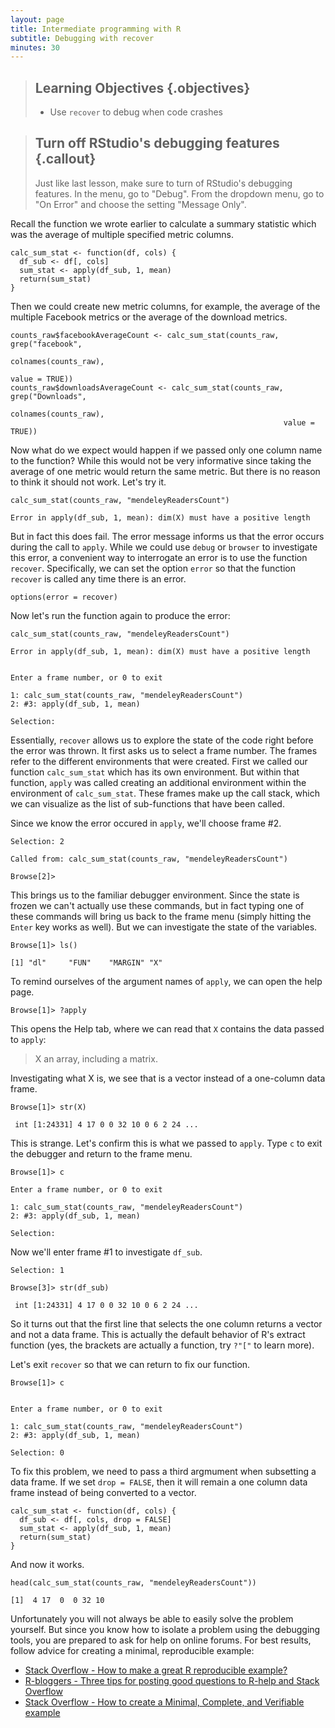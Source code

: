 ```yaml
---
layout: page
title: Intermediate programming with R
subtitle: Debugging with recover
minutes: 30
---
```




> ## Learning Objectives {.objectives}
> *  Use `recover` to debug when code crashes


> ## Turn off RStudio's debugging features {.callout}
>
> Just like last lesson, make sure to turn of RStudio's debugging features.
> In the menu, go to "Debug".
> From the dropdown menu, go to "On Error" and choose the setting "Message Only".




Recall the function we wrote earlier to calculate a summary statistic which was the average of multiple specified metric columns.


~~~{.r}
calc_sum_stat <- function(df, cols) {
  df_sub <- df[, cols]
  sum_stat <- apply(df_sub, 1, mean)
  return(sum_stat)
}
~~~

Then we could create new metric columns, for example, the average of the multiple Facebook metrics or the average of the download metrics.


~~~{.r}
counts_raw$facebookAverageCount <- calc_sum_stat(counts_raw, grep("facebook",
                                                                  colnames(counts_raw),
                                                                  value = TRUE))
counts_raw$downloadsAverageCount <- calc_sum_stat(counts_raw, grep("Downloads",
                                                             colnames(counts_raw),
                                                             value = TRUE))
~~~

Now what do we expect would happen if we passed only one column name to the function?
While this would not be very informative since taking the average of one metric would return the same metric.
But there is no reason to think it should not work.
Let's try it.


~~~{.r}
calc_sum_stat(counts_raw, "mendeleyReadersCount")
~~~



~~~{.output}
Error in apply(df_sub, 1, mean): dim(X) must have a positive length

~~~

But in fact this does fail.
The error message informs us that the error occurs during the call to `apply`.
While we could use `debug` or `browser` to investigate this error, a convenient way to interrogate an error is to use the function `recover`.
Specifically, we can set the option `error` so that the function `recover` is called any time there is an error.


~~~{.r}
options(error = recover)
~~~

Now let's run the function again to produce the error:


~~~{.r}
calc_sum_stat(counts_raw, "mendeleyReadersCount")
~~~



~~~{.output}
Error in apply(df_sub, 1, mean): dim(X) must have a positive length

~~~
~~~ {.output}

Enter a frame number, or 0 to exit   

1: calc_sum_stat(counts_raw, "mendeleyReadersCount")
2: #3: apply(df_sub, 1, mean)

~~~
~~~ {.r}
Selection:
~~~

Essentially, `recover` allows us to explore the state of the code right before the error was thrown.
It first asks us to select a frame number.
The frames refer to the different environments that were created.
First we called our function `calc_sum_stat` which has its own environment.
But within that function, `apply` was called creating an additional environment within the environment of `calc_sum_stat`.
These frames make up the call stack, which we can visualize as the list of sub-functions that have been called.

Since we know the error occured in `apply`, we'll choose frame #2.

~~~ {.r}
Selection: 2
~~~
~~~ {.output}
Called from: calc_sum_stat(counts_raw, "mendeleyReadersCount")
~~~
~~~ {.r}
Browse[2]> 
~~~

This brings us to the familiar debugger environment.
Since the state is frozen we can't actually use these commands, but in fact typing one of these commands will bring us back to the frame menu (simply hitting the `Enter` key works as well).
But we can investigate the state of the variables.

~~~ {.r}
Browse[1]> ls()
~~~
~~~ {.output}
[1] "dl"     "FUN"    "MARGIN" "X"  
~~~

To remind ourselves of the argument names of `apply`, we can open the help page.

~~~ {.r}
Browse[1]> ?apply
~~~

This opens the Help tab, where we can read that `X` contains the data passed to `apply`:

> X	an array, including a matrix.

Investigating what X is, we see that is a vector instead of a one-column data frame.

~~~ {.r}
Browse[1]> str(X)
~~~
~~~ {.output}
 int [1:24331] 4 17 0 0 32 10 0 6 2 24 ... 
~~~

This is strange.
Let's confirm this is what we passed to `apply`.
Type `c` to exit the debugger and return to the frame menu.

~~~ {.r}
Browse[1]> c
~~~
~~~ {.output}
Enter a frame number, or 0 to exit   

1: calc_sum_stat(counts_raw, "mendeleyReadersCount")
2: #3: apply(df_sub, 1, mean)
~~~
~~~ {.r}
Selection:
~~~

Now we'll enter frame #1 to investigate `df_sub`.

~~~ {.r}
Selection: 1
~~~
~~~ {.r}
Browse[3]> str(df_sub)
~~~
~~~ {.output}
 int [1:24331] 4 17 0 0 32 10 0 6 2 24 ... 
~~~

So it turns out that the first line that selects the one column returns a vector and not a data frame.
This is actually the default behavior of R's extract function (yes, the brackets are actually a function, try `?"["` to learn more).

Let's exit `recover` so that we can return to fix our function.

~~~ {.r}
Browse[1]> c
~~~
~~~ {.output}

Enter a frame number, or 0 to exit   

1: calc_sum_stat(counts_raw, "mendeleyReadersCount")
2: #3: apply(df_sub, 1, mean)

~~~
~~~ {.r}
Selection: 0
~~~

To fix this problem, we need to pass a third argmument when subsetting a data frame.
If we set `drop = FALSE`, then it will remain a one column data frame instead of being converted to a vector.


~~~{.r}
calc_sum_stat <- function(df, cols) {
  df_sub <- df[, cols, drop = FALSE]
  sum_stat <- apply(df_sub, 1, mean)
  return(sum_stat)
}
~~~

And now it works.


~~~{.r}
head(calc_sum_stat(counts_raw, "mendeleyReadersCount"))
~~~



~~~{.output}
[1]  4 17  0  0 32 10

~~~

Unfortunately you will not always be able to easily solve the problem yourself.
But since you know how to isolate a problem using the debugging tools, you are prepared to ask for help on online forums.
For best results, follow advice for creating a minimal, reproducible example:

*  [Stack Overflow - How to make a great R reproducible example?](http://stackoverflow.com/questions/5963269/how-to-make-a-great-r-reproducible-example)
*  [R-bloggers - Three tips for posting good questions to R-help and Stack Overflow](http://www.r-bloggers.com/three-tips-for-posting-good-questions-to-r-help-and-stack-overflow/)
*  [Stack Overflow - How to create a Minimal, Complete, and Verifiable example](http://stackoverflow.com/help/mcve)
